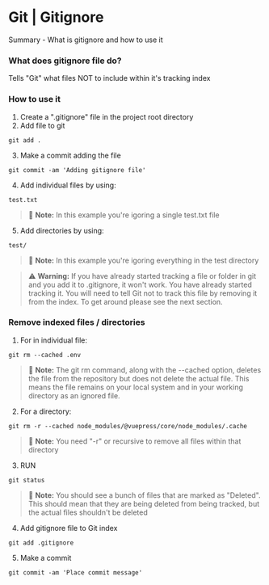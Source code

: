 # Git | Gitignore

Summary - What is gitignore and how to use it

### What does gitignore file do?

Tells "Git" what files NOT to include within it's tracking index

### How to use it

1. Create a ".gitignore" file in the project root directory
2. Add file to git

```
git add .
```

3. Make a commit adding the file

```
git commit -am 'Adding gitignore file'
```

4. Add individual files by using:

```
test.txt
```

> :memo: **Note:** In this example you're igoring a single test.txt file

5. Add directories by using:

```
test/
```

> :memo: **Note:** In this example you're igoring everything in the test directory

> :warning: **Warning:** If you have already started tracking a file or folder in git and you add it to .gitignore, it won't work. You have already started tracking it. You will need to tell Git not to track this file by removing it from the index. To get around please see the next section.

### Remove indexed files / directories

1. For in individual file:

```
git rm --cached .env
```

> :memo: **Note:** The git rm command, along with the --cached option, deletes the file from the repository but does not delete the actual file. This means the file remains on your local system and in your working directory as an ignored file.

2. For a directory:

```
git rm -r --cached node_modules/@vuepress/core/node_modules/.cache
```

> :memo: **Note:** You need "-r" or recursive to remove all files within that directory

3. RUN

```
git status
```

> :memo: **Note:** You should see a bunch of files that are marked as "Deleted". This should mean that they are being deleted from being tracked, but the actual files shouldn't be deleted

4. Add gitignore file to Git index

```
git add .gitignore
```

5. Make a commit

```
git commit -am 'Place commit message'
```
